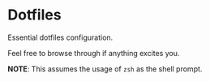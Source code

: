# Dotfiles

Essential dotfiles configuration.

Feel free to browse through if anything excites you.

**NOTE**: This assumes the usage of `zsh` as the shell prompt.

